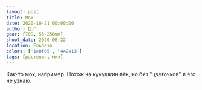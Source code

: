 ```yaml
---
layout: post
title: Мох
date: 2020-10-21 00:00:00
author: Д.Г.
gear: [70D, 55-250mm]
shoot_date: 2020-08-22
location: Ёльбаза
colors: ['1e0f05', '442a13']
tags: [растения, мхи]
---
```

Как-то мох, например. Похож на кукушкин лён, но без "цветочков" я его не узнаю.
